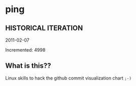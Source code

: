 # ping

## HISTORICAL ITERATION
2011-02-07

Incremented: 4998

## What is this?? 
Linux skills to hack the github commit visualization chart `;-)`
